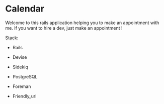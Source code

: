 # Calendar

Welcome to this rails application helping you to make an appointment with me. If you want to hire a dev, just make an appointment ! 

Stack:

* Rails

* Devise

* Sidekiq

* PostgreSQL

* Foreman

* Friendly_url
